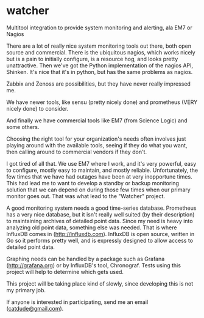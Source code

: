 # watcher
Multitool integration to provide system monitoring and alerting, ala EM7 or Nagios

There are a lot of really nice system monitoring tools out there, 
both open source and commercial. There is the ubiquitous nagios, which
works nicely but is a pain to initially configure, is a resource hog, 
and looks pretty unattractive. Then we've got the Python implementation
of the nagios API, Shinken. It's nice that it's in python, but has the
same problems as nagios.

Zabbix and Zenoss are possibilities, but they have never really impressed
me. 

We have newer tools, like sensu (pretty nicely done) and prometheus (VERY
nicely done) to consider.

And finally we have commercial tools like EM7 (from Science Logic) and some
others.

Choosing the right tool for your organization's needs often involves just
playing around with the available tools, seeing if they do what you want, then 
calling around to commercial vendors if they don't.

I got tired of all that. We use EM7 where I work, and it's very powerful,
easy to configure, mostly easy to maintain, and mostly reliable. Unfortunately, 
the few times that we have had outages have been at very inopportune times.
This had lead me to want to develop a standby or backup monitoring solution
that we can depend on during those few times when our primary monitor goes 
out. That was what lead to the "Watcher" project.

A good monitoring system needs a good time-series database. Prometheus has
a very nice database, but it isn't really well suited (by their description)
to maintaining archives of detailed point data. Since my need is heavy into
analyzing old point data, something else was needed. That is where InfluxDB
comes in (http://influxdb.com). InfluxDB is open source, written in Go so it
performs pretty well, and is expressly designed to allow access to detailed
point data.

Graphing needs can be handled by a package such as Grafana (http://grafana.org)
or by InfluxDB's tool, Chronograf. Tests using this project will help to determine
which gets used.

This project will be taking place kind of slowly, since developing this is 
not my primary job.

If anyone is interested in participating, send me an email (catdude@gmail.com).

